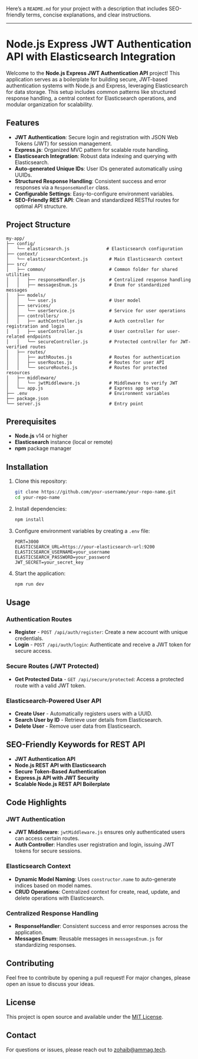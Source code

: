 Here’s a `README.md` for your project with a description that includes SEO-friendly terms, concise explanations, and clear instructions.

---

# Node.js Express JWT Authentication API with Elasticsearch Integration

Welcome to the **Node.js Express JWT Authentication API** project! This application serves as a boilerplate for building secure, JWT-based authentication systems with Node.js and Express, leveraging Elasticsearch for data storage. This setup includes common patterns like structured response handling, a central context for Elasticsearch operations, and modular organization for scalability.

## Features

- **JWT Authentication**: Secure login and registration with JSON Web Tokens (JWT) for session management.
- **Express.js**: Organized MVC pattern for scalable route handling.
- **Elasticsearch Integration**: Robust data indexing and querying with Elasticsearch.
- **Auto-generated Unique IDs**: User IDs generated automatically using UUIDs.
- **Structured Response Handling**: Consistent success and error responses via a `ResponseHandler` class.
- **Configurable Settings**: Easy-to-configure environment variables.
- **SEO-Friendly REST API**: Clean and standardized RESTful routes for optimal API structure.

## Project Structure

```
my-app/
├── config/
│   └── elasticsearch.js              # Elasticsearch configuration
├── context/
│   └── elasticsearchContext.js        # Main Elasticsearch context
├── src/
│   ├── common/                        # Common folder for shared utilities
│   │   ├── responseHandler.js         # Centralized response handling
│   │   ├── messagesEnum.js            # Enum for standardized messages
│   ├── models/
│   │   └── user.js                    # User model
│   ├── services/
│   │   └── userService.js             # Service for user operations
│   ├── controllers/
│   │   ├── authController.js          # Auth controller for registration and login
│   │   ├── userController.js          # User controller for user-related endpoints
│   │   └── secureController.js        # Protected controller for JWT-verified routes
│   ├── routes/
│   │   ├── authRoutes.js              # Routes for authentication
│   │   ├── userRoutes.js              # Routes for user API
│   │   └── secureRoutes.js            # Routes for protected resources
│   ├── middleware/
│   │   └── jwtMiddleware.js           # Middleware to verify JWT
│   └── app.js                         # Express app setup
├── .env                               # Environment variables
├── package.json
└── server.js                          # Entry point
```

## Prerequisites

- **Node.js** v14 or higher
- **Elasticsearch** instance (local or remote)
- **npm** package manager

## Installation

1. Clone this repository:
   ```bash
   git clone https://github.com/your-username/your-repo-name.git
   cd your-repo-name
   ```

2. Install dependencies:
   ```bash
   npm install
   ```

3. Configure environment variables by creating a `.env` file:
   ```env
   PORT=3000
   ELASTICSEARCH_URL=https://your-elasticsearch-url:9200
   ELASTICSEARCH_USERNAME=your_username
   ELASTICSEARCH_PASSWORD=your_password
   JWT_SECRET=your_secret_key
   ```

4. Start the application:
   ```bash
   npm run dev
   ```

## Usage

### Authentication Routes

- **Register** - `POST /api/auth/register`: Create a new account with unique credentials.
- **Login** - `POST /api/auth/login`: Authenticate and receive a JWT token for secure access.

### Secure Routes (JWT Protected)

- **Get Protected Data** - `GET /api/secure/protected`: Access a protected route with a valid JWT token.

### Elasticsearch-Powered User API

- **Create User** - Automatically registers users with a UUID.
- **Search User by ID** - Retrieve user details from Elasticsearch.
- **Delete User** - Remove user data from Elasticsearch.

## SEO-Friendly Keywords for REST API

- **JWT Authentication API**
- **Node.js REST API with Elasticsearch**
- **Secure Token-Based Authentication**
- **Express.js API with JWT Security**
- **Scalable Node.js REST API Boilerplate**

## Code Highlights

### JWT Authentication

- **JWT Middleware**: `jwtMiddleware.js` ensures only authenticated users can access certain routes.
- **Auth Controller**: Handles user registration and login, issuing JWT tokens for secure sessions.

### Elasticsearch Context

- **Dynamic Model Naming**: Uses `constructor.name` to auto-generate indices based on model names.
- **CRUD Operations**: Centralized context for create, read, update, and delete operations with Elasticsearch.

### Centralized Response Handling

- **ResponseHandler**: Consistent success and error responses across the application.
- **Messages Enum**: Reusable messages in `messagesEnum.js` for standardizing responses.

## Contributing

Feel free to contribute by opening a pull request! For major changes, please open an issue to discuss your ideas.

## License

This project is open source and available under the [MIT License](LICENSE).

## Contact

For questions or issues, please reach out to [zohaib@ammag.tech](mailto:zohaib@ammag.tech).
